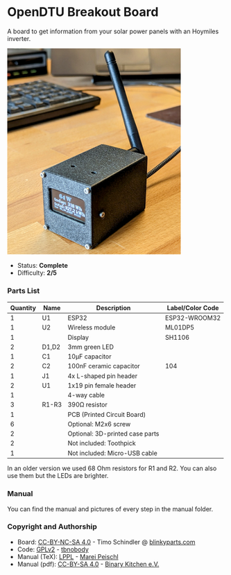 # OpenDTU Breakout Board
A board to get information from your solar power panels with an Hoymiles inverter.

<img src="manual/images/thumbnail.jpg" width=400px alt="NE555 Heart THT">

- Status: **Complete**
- Difficulty: **2/5**

### Parts List

| Quantity | Name  | Description                     | Label/Color Code     |
|----------|-------|---------------------------------|----------------------|
| 1        | U1    | ESP32                           | ESP32-WROOM32        |
| 1        | U2    | Wireless module                 | ML01DP5              |
| 1	   |	   | Display                         | SH1106               |
| 2        | D1,D2 | 3mm green LED                   |                      |
| 1        | C1    | 10µF capacitor                  |                      |
| 2        | C2    | 100nF ceramic capacitor         | 104                  |
| 1        | J1    | 4x L-shaped pin header          |                      |
| 2        | U1    | 1x19 pin female header          |                      |
| 1        |       | 4-way cable                     |                      |
| 3        | R1-R3 | 390Ω resistor                   |                      |
| 1        |       | PCB (Printed Circuit Board)     |                      |
| 6        |       | Optional: M2x6 screw            |                      |
| 2        |       | Optional: 3D-printed case parts |                      |
| 2        |       | Not included: Toothpick         |                      |
| 1        |       | Not included: Micro-USB cable   |                      |

In an older version we used 68 Ohm resistors for R1 and R2. You can also use them but the LEDs are brighter.

### Manual
You can find the manual and pictures of every step in the manual folder.

### Copyright and Authorship

- Board: [CC-BY-NC-SA 4.0](https://creativecommons.org/licenses/by-nc-sa/4.0/) - Timo Schindler @ [blinkyparts.com](https://shop.blinkyparts.com)
- Code: [GPLv2](https://www.gnu.org/licenses/old-licenses/gpl-2.0.html) - [tbnobody](https://github.com/tbnobody/OpenDTU)
- Manual (TeX): [LPPL](https://www.latex-project.org/lppl.txt) - [Marei Peischl](https://peitex.de)
- Manual (pdf): [CC-BY-SA 4.0](https://creativecommons.org/licenses/by-sa/4.0/) - [Binary Kitchen e.V.](https://www.binary-kitchen.de)
